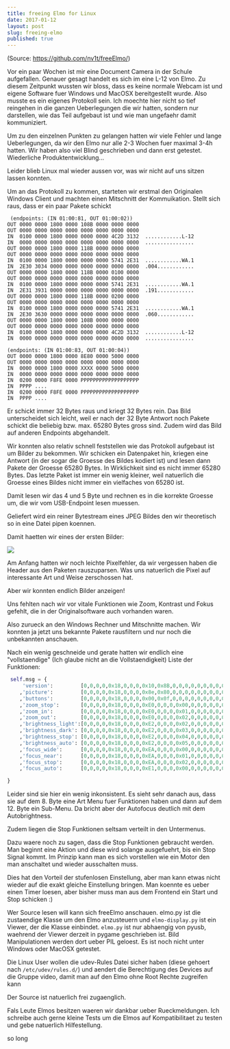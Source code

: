 ```yaml
---
title: freeing Elmo for Linux
date: 2017-01-12
layout: post
slug: freeing-elmo
published: true
---
```

(Source: https://github.com/nv1t/freeElmo/)

Vor ein paar Wochen ist mir eine Document Camera in der Schule aufgefallen. Genauer gesagt handelt es sich im eine L-12 von Elmo. Zu diesem Zeitpunkt wussten wir bloss, dass es keine normale Webcam ist und eigene Software fuer Windows und MacOSX bereitgestellt wurde. Also musste es ein eigenes Protokoll sein. Ich moechte hier nicht so tief reingehen in die ganzen Ueberlegungen die wir hatten, sondern nur darstellen, wie das Teil aufgebaut ist und wie man ungefaehr damit kommuniziert.

Um zu den einzelnen Punkten zu gelangen hatten wir viele Fehler und lange Ueberlegungen, da wir den Elmo nur alle 2-3 Wochen fuer maximal 3-4h hatten. Wir haben also viel Blind geschrieben und dann erst getestet. Wiederliche Produktentwicklung...

Leider blieb Linux mal wieder aussen vor, was wir nicht auf uns sitzen lassen konnten.

Um an das Protokoll zu kommen, starteten wir erstmal den Originalen Windows Client und machten einen Mitschnitt der Kommuikation. Stellt sich raus, dass er ein paar Pakete schickt

```
 (endpoints: (IN 01:00:81, OUT 01:00:02))
OUT 0000 0000 1800 0000 108B 0000 0000 0000
OUT 0000 0000 0000 0000 0000 0000 0000 0000
IN  0100 0000 1800 0000 0000 0000 4C2D 3132  ............L-12
IN  0000 0000 0000 0000 0000 0000 0000 0000  ................
OUT 0000 0000 1800 0000 118B 0000 0000 0000
OUT 0000 0000 0000 0000 0000 0000 0000 0000
IN  0100 0000 1800 0000 0000 0000 5741 2E31  ............WA.1
IN  2E30 3034 0000 0000 0000 0000 0000 0000  .004............
OUT 0000 0000 1800 0000 118B 0000 0100 0000
OUT 0000 0000 0000 0000 0000 0000 0000 0000
IN  0100 0000 1800 0000 0000 0000 5741 2E31  ............WA.1
IN  2E31 3931 0000 0000 0000 0000 0000 0000  .191............
OUT 0000 0000 1800 0000 118B 0000 0200 0000
OUT 0000 0000 0000 0000 0000 0000 0000 0000
IN  0100 0000 1800 0000 0000 0000 5741 2E31  ............WA.1
IN  2E30 3630 0000 0000 0000 0000 0000 0000  .060............
OUT 0000 0000 1800 0000 108B 0000 0000 0000
OUT 0000 0000 0000 0000 0000 0000 0000 0000
IN  0100 0000 1800 0000 0000 0000 4C2D 3132  ............L-12
IN  0000 0000 0000 0000 0000 0000 0000 0000  ................

(endpoints: (IN 01:00:83, OUT 01:00:04))
OUT 0000 0000 1800 0000 8E80 0000 5000 0000
OUT 0000 0000 0000 0000 0000 0000 0000 0000
IN  0000 0000 1800 0000 XXXX 0000 5000 0000
IN  0000 0000 0000 0000 0000 0000 0000 0000
IN  0200 0000 F8FE 0000 PPPPPPPPPPPPPPPPPPP
IN  PPPP ....
IN  0200 0000 F8FE 0000 PPPPPPPPPPPPPPPPPPP
IN  PPPP ....
```
Er schickt immer 32 Bytes raus und kriegt 32 Bytes rein. Das Bild unterscheidet sich leicht, weil er nach der 32 Byte Antwort noch Pakete schickt die beliebig bzw. max. 65280 Bytes gross sind. Zudem wird das Bild auf anderen Endpoints abgehandelt.

Wir konnten also relativ schnell feststellen wie das Protokoll aufgebaut ist um Bilder zu bekommen. Wir schicken ein Datenpaket hin, kriegen eine Antwort (in der sogar die Groesse des Bildes kodiert ist) und lesen dann Pakete der Groesse 65280 Bytes. In Wirklichkeit sind es nicht immer 65280 Bytes. Das letzte Paket ist immer ein wenig kleiner, weil natuerlich die Groesse eines Bildes nicht immer ein vielfaches von 65280 ist.

Damit lesen wir das 4 und 5 Byte und rechnen es in die korrekte Groesse um, die wir vom USB-Endpoint lesen muessen.

Geliefert wird ein reiner Bytestream eines JPEG Bildes den wir theoretisch so in eine Datei pipen koennen.

Damit haetten wir eines der ersten Bilder:

![](/img/2013-06-28-101747_1024x768_scrot.png)

Am Anfang hatten wir noch leichte Pixelfehler, da wir vergessen haben die Header aus den Paketen rauszuparsen. Was uns natuerlich die Pixel auf interessante Art und Weise zerschossen hat.

Aber wir konnten endlich Bilder anzeigen!

Uns fehlten nach wir vor vitale Funktionen wie Zoom, Kontrast und Fokus gefehlt, die in der Originalsoftware auch vorhanden waren.

Also zurueck an den Windows Rechner und Mitschnitte machen. Wir konnten ja jetzt uns bekannte Pakete rausfiltern und nur noch die unbekannten anschauen.

Nach ein wenig geschneide und gerate hatten wir endlich eine "vollstaendige" (Ich glaube nicht an die Vollstaendigkeit) Liste der Funktionen:

```python
 self.msg = {
     'version':         [0,0,0,0,0x18,0,0,0,0x10,0x8B,0,0,0,0,0,0,0,0,0,0,0,0,0,0,0,0,0,0,0,0,0,0]
    ,'picture':         [0,0,0,0,0x18,0,0,0,0x8e,0x80,0,0,0,0,0,0,0,0,0,0,0,0,0,0,0,0,0,0,0,0,0,0]
    ,'buttons':         [0,0,0,0,0x18,0,0,0,0x00,0x0f,0,0,0,0,0,0,0,0,0,0,0,0,0,0,0,0,0,0,0,0,0,0]
    ,'zoom_stop':       [0,0,0,0,0x18,0,0,0,0xE0,0,0,0,0x00,0,0,0,0,0,0,0,0,0,0,0,0,0,0,0,0,0,0,0]
    ,'zoom_in':         [0,0,0,0,0x18,0,0,0,0xE0,0,0,0,0x01,0,0,0,0,0,0,0,0,0,0,0,0,0,0,0,0,0,0,0]
    ,'zoom_out':        [0,0,0,0,0x18,0,0,0,0xE0,0,0,0,0x02,0,0,0,0,0,0,0,0,0,0,0,0,0,0,0,0,0,0,0]
    ,'brightness_light':[0,0,0,0,0x18,0,0,0,0xE2,0,0,0,0x02,0,0,0,0,0,0,0,0,0,0,0,0,0,0,0,0,0,0,0]
    ,'brightness_dark': [0,0,0,0,0x18,0,0,0,0xE2,0,0,0,0x03,0,0,0,0,0,0,0,0,0,0,0,0,0,0,0,0,0,0,0]
    ,'brightness_stop': [0,0,0,0,0x18,0,0,0,0xE2,0,0,0,0x04,0,0,0,0,0,0,0,0,0,0,0,0,0,0,0,0,0,0,0]
    ,'brightness_auto': [0,0,0,0,0x18,0,0,0,0xE2,0,0,0,0x05,0,0,0,0,0,0,0,0,0,0,0,0,0,0,0,0,0,0,0]
    ,'focus_wide':      [0,0,0,0,0x18,0,0,0,0xEA,0,0,0,0x00,0,0,0,0,0,0,0,0,0,0,0,0,0,0,0,0,0,0,0]
    ,'focus_near':      [0,0,0,0,0x18,0,0,0,0xEA,0,0,0,0x01,0,0,0,0,0,0,0,0,0,0,0,0,0,0,0,0,0,0,0]
    ,'focus_stop':      [0,0,0,0,0x18,0,0,0,0xEA,0,0,0,0x02,0,0,0,0,0,0,0,0,0,0,0,0,0,0,0,0,0,0,0]
    ,'focus_auto':      [0,0,0,0,0x18,0,0,0,0xE1,0,0,0,0x00,0,0,0,0,0,0,0,0,0,0,0,0,0,0,0,0,0,0,0]

}
```
Leider sind sie hier ein wenig inkonsistent. Es sieht sehr danach aus, dass sie auf dem 8. Byte eine Art Menu fuer Funktionen haben und dann auf dem 12. Byte ein Sub-Menu. Da bricht aber der Autofocus deutlich mit dem Autobrightness.

Zudem liegen die Stop Funktionen seltsam verteilt in den Untermenus.

Dazu waere noch zu sagen, dass die Stop Funktionen gebraucht werden. Man beginnt eine Aktion und diese wird solange ausgefuehrt, bis ein Stop Signal kommt. Im Prinzip kann man es sich vorstellen wie ein Motor den man anschaltet und wieder ausschalten muss.

Dies hat den Vorteil der stufenlosen Einstellung, aber man kann etwas nicht wieder auf die exakt gleiche Einstellung bringen. Man koennte es ueber einen Timer loesen, aber bisher muss man aus dem Frontend ein Start und Stop schicken :)

Wer Source lesen will kann sich freeElmo anschauen. elmo.py ist die zustaendige Klasse um den Elmo anzusteuern und `elmo-display.py` ist ein Viewer, der die Klasse einbindet. `elmo.py` ist nur abhaengig von pyusb, waehrend der Viewer derzeit in pygame geschrieben ist. Bild Manipulationen werden dort ueber PIL geloest. Es ist noch nicht unter Windows oder MacOSX getestet.

Die Linux User wollen die udev-Rules Datei sicher haben (diese gehoert nach `/etc/udev/rules.d/`) und aendert die Berechtigung des Devices auf die Gruppe video, damit man auf den Elmo ohne Root Rechte zugreifen kann

Der Source ist natuerlich frei zugaenglich.

Fals Leute Elmos besitzen waeren wir dankbar ueber Rueckmeldungen. Ich schreibe auch gerne kleine Tests um die Elmos auf Kompatibilitaet zu testen und gebe natuerlich Hilfestellung.

so long
